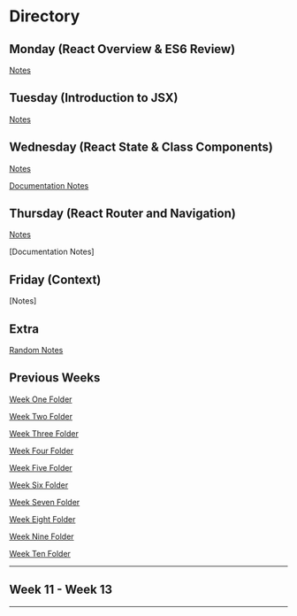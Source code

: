 # **Directory**

## **Monday** (React Overview & ES6 Review)

[Notes](10.12-10.16/ReactConcept-Monday.md)

## **Tuesday** (Introduction to JSX)

[Notes](10.12-10.16/ReactIntroComponents-Tuesday.md)

## **Wednesday** (React State & Class Components)

[Notes](10.12-10.16/ReactState-Wednesday.md)

[Documentation Notes](10.12-10.16/ReactDoc.md)

## **Thursday** (React Router and Navigation)

[Notes](10.12-10.16/ReactRouter-Thursday.md)

[Documentation Notes]

## **Friday** (Context)

[Notes]

## **Extra**

[Random Notes](10.12-10.16/MiscNotes.md)

## **Previous Weeks**

[Week One Folder](https://github.com/ALW93/App-Academy/tree/master/7.13-7.17)

[Week Two Folder](https://github.com/ALW93/App-Academy/tree/master/7.20-7.24)

[Week Three Folder](https://github.com/ALW93/App-Academy/tree/master/7.27-7.31s)

[Week Four Folder](https://github.com/ALW93/App-Academy/tree/master/8.3-8.7)

[Week Five Folder](https://github.com/ALW93/App-Academy/tree/master/8.10-8.14)

[Week Six Folder](https://github.com/ALW93/App-Academy/tree/master/8.17-8.21)

[Week Seven Folder](https://github.com/ALW93/App-Academy/tree/master/8.24-8.28)

[Week Eight Folder](https://github.com/ALW93/App-Academy/tree/master/8.31-9.4)

[Week Nine Folder](https://github.com/ALW93/App-Academy/tree/master/9.8-9.11)

[Week Ten Folder](https://github.com/ALW93/App-Academy/tree/master/9.14-9.18)

---

## Week 11 - Week 13

---
